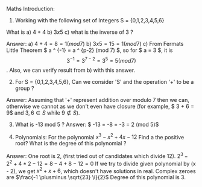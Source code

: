 Maths Introduction:

1. Working with the following set of Integers S = {0,1,2,3,4,5,6}

What is
a) $4 + 4$
b) $3 x 5$
c) what is the inverse of 3 ?

Answer: 
 a) $4 + 4 = 8 = 1 (mod 7)$
 b) $3 x 5 = 15 = 1 (mod 7)$
 c) From Fermats Little Theorem
  $ a ^ {-1} = a ^ {p-2} (mod 7) $, so for $ a = 3 $, it is $$ 3 ^ {-1} = 3 ^ {7 - 2} = 3 ^ {5} = 5 (mod 7)$$. 
  Also, we can verify result from b) with this answer.

2. For S = {0,1,2,3,4,5,6}, Can we consider 'S' and the operation '+' to be a group ?

Answer: Assuming that '+' represent addition over modulo 7 then we can, otherwise we cannot as we don't even have closure (for example, $ 3 + 6 = 9$ and $3, 6 \in S$ while $9 \notin S$).

3. What is -13 mod 5 ?
Answer:   $ -13 = -8 = -3 = 2 (mod 5)$

4. Polynomials:
 For the polynomial $x^3 − x^2 + 4x − 12$
 Find a the positive root?
 What is the degree of this polynomial ?

Answer:
 One root is 2, (first tried out of candidates which divide 12). $2^3 - 2^2 + 4*2 - 12 = 8 - 4 + 8 - 12 = 0$
 If we try to divide given polynomial by (x - 2), we get $x^2 + x + 6$, which doesn't have solutions in real. Complex zeroes are $\frac{-1 \plusminus \sqrt{23} \i}{2}$
 Degree of this polynomial is 3.